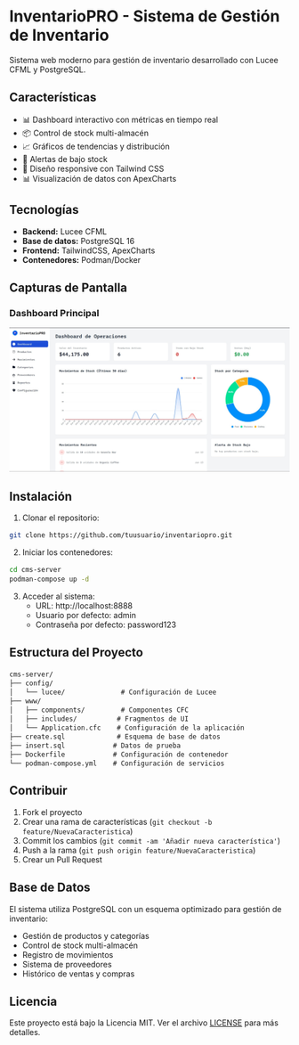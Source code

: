 # InventarioPRO - Sistema de Gestión de Inventario

Sistema web moderno para gestión de inventario desarrollado con Lucee CFML y PostgreSQL.

## Características

- 📊 Dashboard interactivo con métricas en tiempo real
- 📦 Control de stock multi-almacén
- 📈 Gráficos de tendencias y distribución
- 🔔 Alertas de bajo stock
- 📱 Diseño responsive con Tailwind CSS
- 📊 Visualización de datos con ApexCharts

## Tecnologías

- **Backend:** Lucee CFML
- **Base de datos:** PostgreSQL 16
- **Frontend:** TailwindCSS, ApexCharts
- **Contenedores:** Podman/Docker

## Capturas de Pantalla

### Dashboard Principal
![Dashboard](dashboard.jpg)



## Instalación

1. Clonar el repositorio:
```bash
git clone https://github.com/tuusuario/inventariopro.git
```

2. Iniciar los contenedores:
```bash
cd cms-server
podman-compose up -d
```

3. Acceder al sistema:
   - URL: http://localhost:8888
   - Usuario por defecto: admin
   - Contraseña por defecto: password123

## Estructura del Proyecto

```
cms-server/
├── config/
│   └── lucee/              # Configuración de Lucee
├── www/
│   ├── components/         # Componentes CFC
│   ├── includes/          # Fragmentos de UI
│   └── Application.cfc    # Configuración de la aplicación
├── create.sql             # Esquema de base de datos
├── insert.sql            # Datos de prueba
├── Dockerfile            # Configuración de contenedor
└── podman-compose.yml    # Configuración de servicios
```

## Contribuir

1. Fork el proyecto
2. Crear una rama de características (`git checkout -b feature/NuevaCaracteristica`)
3. Commit los cambios (`git commit -am 'Añadir nueva característica'`)
4. Push a la rama (`git push origin feature/NuevaCaracteristica`)
5. Crear un Pull Request

## Base de Datos

El sistema utiliza PostgreSQL con un esquema optimizado para gestión de inventario:

- Gestión de productos y categorías
- Control de stock multi-almacén
- Registro de movimientos
- Sistema de proveedores
- Histórico de ventas y compras

## Licencia

Este proyecto está bajo la Licencia MIT. Ver el archivo [LICENSE](LICENSE) para más detalles.